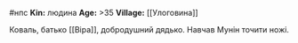 #нпс
**Kin:** людина
**Age:** >35
**Village:** [[Улоговина]]

Коваль, батько [[Віра]], добродушний дядько. Навчав Мунін точити ножі.